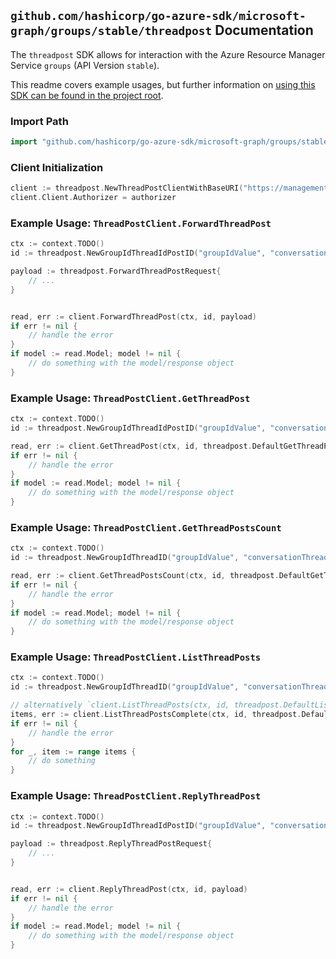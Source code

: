 
## `github.com/hashicorp/go-azure-sdk/microsoft-graph/groups/stable/threadpost` Documentation

The `threadpost` SDK allows for interaction with the Azure Resource Manager Service `groups` (API Version `stable`).

This readme covers example usages, but further information on [using this SDK can be found in the project root](https://github.com/hashicorp/go-azure-sdk/tree/main/docs).

### Import Path

```go
import "github.com/hashicorp/go-azure-sdk/microsoft-graph/groups/stable/threadpost"
```


### Client Initialization

```go
client := threadpost.NewThreadPostClientWithBaseURI("https://management.azure.com")
client.Client.Authorizer = authorizer
```


### Example Usage: `ThreadPostClient.ForwardThreadPost`

```go
ctx := context.TODO()
id := threadpost.NewGroupIdThreadIdPostID("groupIdValue", "conversationThreadIdValue", "postIdValue")

payload := threadpost.ForwardThreadPostRequest{
	// ...
}


read, err := client.ForwardThreadPost(ctx, id, payload)
if err != nil {
	// handle the error
}
if model := read.Model; model != nil {
	// do something with the model/response object
}
```


### Example Usage: `ThreadPostClient.GetThreadPost`

```go
ctx := context.TODO()
id := threadpost.NewGroupIdThreadIdPostID("groupIdValue", "conversationThreadIdValue", "postIdValue")

read, err := client.GetThreadPost(ctx, id, threadpost.DefaultGetThreadPostOperationOptions())
if err != nil {
	// handle the error
}
if model := read.Model; model != nil {
	// do something with the model/response object
}
```


### Example Usage: `ThreadPostClient.GetThreadPostsCount`

```go
ctx := context.TODO()
id := threadpost.NewGroupIdThreadID("groupIdValue", "conversationThreadIdValue")

read, err := client.GetThreadPostsCount(ctx, id, threadpost.DefaultGetThreadPostsCountOperationOptions())
if err != nil {
	// handle the error
}
if model := read.Model; model != nil {
	// do something with the model/response object
}
```


### Example Usage: `ThreadPostClient.ListThreadPosts`

```go
ctx := context.TODO()
id := threadpost.NewGroupIdThreadID("groupIdValue", "conversationThreadIdValue")

// alternatively `client.ListThreadPosts(ctx, id, threadpost.DefaultListThreadPostsOperationOptions())` can be used to do batched pagination
items, err := client.ListThreadPostsComplete(ctx, id, threadpost.DefaultListThreadPostsOperationOptions())
if err != nil {
	// handle the error
}
for _, item := range items {
	// do something
}
```


### Example Usage: `ThreadPostClient.ReplyThreadPost`

```go
ctx := context.TODO()
id := threadpost.NewGroupIdThreadIdPostID("groupIdValue", "conversationThreadIdValue", "postIdValue")

payload := threadpost.ReplyThreadPostRequest{
	// ...
}


read, err := client.ReplyThreadPost(ctx, id, payload)
if err != nil {
	// handle the error
}
if model := read.Model; model != nil {
	// do something with the model/response object
}
```
